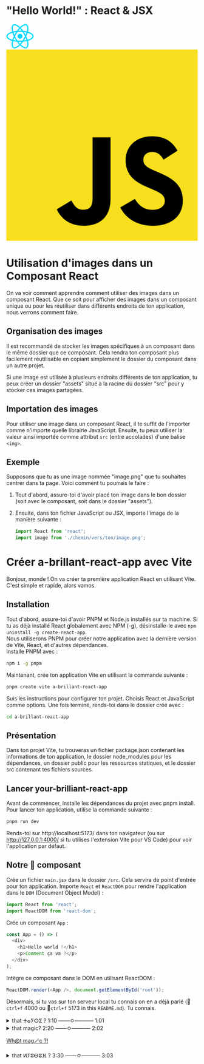 # "Hello World!" : React & JSX

![React Logo](src/assets/react.svg) ![Javascript Logo](src/assets/Unofficial_JavaScript_logo_2.svg)


# Utilisation d'images dans un Composant React

On va voir comment apprendre comment utiliser des images dans un composant React. Que ce soit pour afficher des images dans un composant unique ou pour les réutiliser dans différents endroits de ton application, nous verrons comment faire.

## Organisation des images

Il est recommandé de stocker les images spécifiques à un composant dans le même dossier que ce composant. Cela rendra ton composant plus facilement réutilisable en copiant simplement le dossier du composant dans un autre projet.

Si une image est utilisée à plusieurs endroits différents de ton application, tu peux créer un dossier "assets" situé à la racine du dossier "src" pour y stocker ces images partagées.

## Importation des images

Pour utiliser une image dans un composant React, il te suffit de l'importer comme n'importe quelle librairie JavaScript. Ensuite, tu peux utiliser la valeur ainsi importée comme attribut `src` (entre accolades) d'une balise `<img>`.

## Exemple

Supposons que tu as une image nommée "image.png" que tu souhaites centrer dans ta page. Voici comment tu pourrais le faire :

1. Tout d'abord, assure-toi d'avoir placé ton image dans le bon dossier (soit avec le composant, soit dans le dossier "assets").

2. Ensuite, dans ton fichier JavaScript ou JSX, importe l'image de la manière suivante :
   ```javascript
   import React from 'react';
   import image from './chemin/vers/ton/image.png';
   ```

# Créer a-brillant-react-app avec Vite

Bonjour, monde ! On va créer ta première application React en utilisant Vite. C'est simple et rapide, alors vamos.

## Installation

Tout d'abord, assure-toi d'avoir PNPM et Node.js installés sur ta machine. Si tu as déjà installé React globalement avec NPM (-g), désinstalle-le avec `npm uninstall -g create-react-app`. <br>
Nous utiliserons PNPM pour créer notre application avec la dernière version de Vite, React, et d'autres dépendances. <br>
Installe PNPM avec :

```bash
npm i -g pnpm
```

Maintenant, crée ton application Vite en utilisant la commande suivante :

```bash
pnpm create vite a-brillant-react-app
```

Suis les instructions pour configurer ton projet. Choisis React et JavaScript comme options. Une fois terminé, rends-toi dans le dossier créé avec :

```bash
cd a-brillant-react-app
```

## Présentation

Dans ton projet Vite, tu trouveras un fichier package.json contenant les informations de ton application, le dossier node_modules pour les dépendances, un dossier public pour les ressources statiques, et le dossier src contenant tes fichiers sources.

## Lancer your-brilliant-react-app

Avant de commencer, installe les dépendances du projet avec pnpm install. Pour lancer ton application, utilise la commande suivante :

```bash
pnpm run dev
```

Rends-toi sur http://localhost:5173/ dans ton navigateur (ou sur http://127.0.0.1:4000/ si tu utilises l'extension Vite pour VS Code) pour voir l'application par défaut.

## Notre 🥇 composant

Crée un fichier `main.jsx` dans le dossier `/src`. Cela servira de point d'entrée pour ton application. Importe `React` et `ReactDOM` pour rendre l'application dans le `DOM` (Document Object Model) :

```javascript
import React from 'react';
import ReactDOM from 'react-dom';
```

Crée un composant `App` :

```javascript
const App = () => (
  <div>
    <h1>Hello world !</h1>
    <p>Comment ça va ?</p>
  </div>
);
```

Intègre ce composant dans le DOM en utilisant ReactDOM :

```javascript
ReactDOM.render(<App />, document.getElementById('root'));
```

Désormais, si tu vas sur ton serveur local tu connais on en a déjà parlé (🔎`ctrl+f` 4000 ou 🔎`ctrl+f` 5173 in this `README.md`). Tu connais.

<details>
<summary>that ⵜⴰⵢⵔⵉ ? 1:10 ───ㅇ───── 1:01 </summary>
Cette brilliant-app est ton tout premier composant React ! 🧧
</details>

<details>
<summary>that magic? 2:20 ───ㅇ───── 2:02 </summary>
🥏 I am also a DJ ! 👀  
⚡ 🔊 Come check my other portfolio and enjoy the 🔊 ▶︎ •၊၊||၊|။||||။‌‌‌‌‌၊|• 0:99 🎺 [ⵍⵢⵓⴱⵓⴼ](https://www.youtube.com/playlist?list=PLNcTKDW0oKbxBDSO-XiHc-b3JNFTqdYvt) 🎺 & [come here if you like what you hear !](https://www.linkedin.com/in/ikrame-saadi/) 🔊 !⚡
</details>

<a href="https://www.youtube.com/watch?v=BTyQSIJAAgE" target="_blank">Wh@t mag🪄c ?!</a>

<details>
<summary>that ⵍⵢⵓⴱⵓⴼ ? 3:30 ───ㅇ───── 3:03 </summary>
🥏 I am also a DJ ! 👀  
⚡ 🔊 Come check my other portfolio and enjoy the 🔊 ▶︎ •၊၊||၊|။||||။‌‌‌‌‌၊|• 0:99 🎺 [ⵍⵢⵓⴱⵓⴼ](https://www.youtube.com/playlist?list=PLNcTKDW0oKbxBDSO-XiHc-b3JNFTqdYvt) 🎺 & [come here if you like what you hear !](https://www.linkedin.com/in/ikrame-saadi/) 🔊 !⚡
</details>